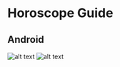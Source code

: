 # Horoscope Guide

## Android
![alt text](https://i.ibb.co/jHVST0N/Ekran-Resmi-2022-01-28-23-32-05.png) ![alt text](https://i.ibb.co/Z1rppgy/Ekran-Resmi-2022-01-28-23-32-42.png)

